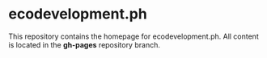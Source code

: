 ecodevelopment.ph
=================

This repository contains the homepage for ecodevelopment.ph. All content is located in the **gh-pages** repository branch.
